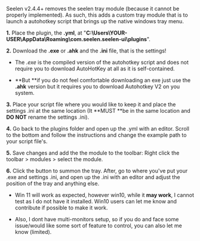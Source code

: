 Seelen v2.4.4+ removes the seelen tray module (because it cannot be properly implemented). As such, this adds a custom tray module that is to launch a autohotkey script that brings up the native windows tray menu.

**1.** Place the plugin, the **.yml**, at "**C:\Users\YOUR-USER\AppData\Roaming\com.seelen.seelen-ui\plugins**".

**2.** Download the **.exe** or **.ahk** and the **.ini** file, that is the settings!

 - The *.exe* is the compiled version of the autohotkey script and does not require you to download AutoHotKey at all as it is self-contained.

- **But **if you do not feel comfortable downloading an exe just use the **.ahk** version but it requires you to download Autohotkey V2 on you system.

**3.** Place your script file where you would like to keep it and place the settings .ini at the same location (It **MUST **be in the same location and **DO NOT** rename the settings .ini).

**4.** Go back to the plugins folder and open up the .yml with an editor. Scroll to the bottom and follow the instructions and change the example path to your script file's.

**5.** Save changes and add the the module to the toolbar: Right click the toolbar > modules > select the module.

**6.** Click the button to summon the tray. After, go to where you've put your .exe and settings .ini, and open up the .ini with an editor and adjust the position of the tray and anything else.

- Win 11 will work as expected, however win10, while it **may work**, I cannot test as I do not have it installed. Win10 users can let me know and contribute if possible to make it work.

- Also, I dont have multi-monitors setup, so if you do and face some issue/would like some sort of feature to control, you can also let me know (limited).